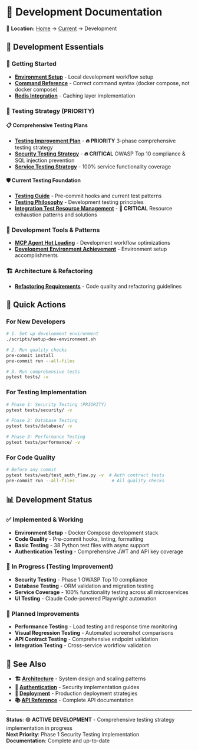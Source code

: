 # 🧪 Development Documentation

📍 **Location:** [Home](../../README.md) → [Current](../README.md) → Development

## 🎯 Development Essentials

### 🚀 **Getting Started**
- **[Environment Setup](dev-environment-setup.md)** - Local development workflow setup
- **[Command Reference](command-reference.md)** - Correct command syntax (docker compose, not docker compose)
- **[Redis Integration](redis-integration.md)** - Caching layer implementation

### 🧪 **Testing Strategy (PRIORITY)**

#### 📋 **Comprehensive Testing Plans**
- **[Testing Improvement Plan](automated-testing-improvement-plan.md)** - **🔥 PRIORITY** 3-phase comprehensive testing strategy
- **[Security Testing Strategy](security-testing-strategy.md)** - **🔥 CRITICAL** OWASP Top 10 compliance & SQL injection prevention  
- **[Service Testing Strategy](comprehensive-service-testing-strategy.md)** - 100% service functionality coverage

#### 🛡️ **Current Testing Foundation**
- **[Testing Guide](testing-and-quality-assurance.md)** - Pre-commit hooks and current test patterns
- **[Testing Philosophy](testing-philosophy.md)** - Development testing principles
- **[Integration Test Resource Management](integration-test-resource-management.md)** - **🚨 CRITICAL** Resource exhaustion patterns and solutions

### 🔧 **Development Tools & Patterns**
- **[MCP Agent Hot Loading](mcp-agent-hot-loading.md)** - Development workflow optimizations
- **[Development Environment Achievement](dev-environment-achievement.md)** - Environment setup accomplishments

### 🏗️ **Architecture & Refactoring**
- **[Refactoring Requirements](gaia-refactoring-requirements.md)** - Code quality and refactoring guidelines

## 🎯 **Quick Actions**

### For New Developers
```bash
# 1. Set up development environment
./scripts/setup-dev-environment.sh

# 2. Run quality checks
pre-commit install
pre-commit run --all-files

# 3. Run comprehensive tests
pytest tests/ -v
```

### For Testing Implementation
```bash
# Phase 1: Security Testing (PRIORITY)
pytest tests/security/ -v

# Phase 2: Database Testing  
pytest tests/database/ -v

# Phase 3: Performance Testing
pytest tests/performance/ -v
```

### For Code Quality
```bash
# Before any commit
pytest tests/web/test_auth_flow.py -v  # Auth contract tests
pre-commit run --all-files              # All quality checks
```

## 📊 **Development Status**

### ✅ **Implemented & Working**
- **Environment Setup** - Docker Compose development stack
- **Code Quality** - Pre-commit hooks, linting, formatting
- **Basic Testing** - 38 Python test files with async support
- **Authentication Testing** - Comprehensive JWT and API key coverage

### 🚧 **In Progress (Testing Improvement)**
- **Security Testing** - Phase 1 OWASP Top 10 compliance
- **Database Testing** - ORM validation and migration testing
- **Service Coverage** - 100% functionality testing across all microservices
- **UI Testing** - Claude Code-powered Playwright automation

### 🔮 **Planned Improvements**
- **Performance Testing** - Load testing and response time monitoring
- **Visual Regression Testing** - Automated screenshot comparisons
- **API Contract Testing** - Comprehensive endpoint validation
- **Integration Testing** - Cross-service workflow validation

## 🔗 **See Also**

- **🏗️ [Architecture](../architecture/)** - System design and scaling patterns
- **🔐 [Authentication](../authentication/)** - Security implementation guides
- **🚀 [Deployment](../deployment/)** - Production deployment strategies
- **📚 [API Reference](../../api/)** - Complete API documentation

---

**Status**: 🟢 **ACTIVE DEVELOPMENT** - Comprehensive testing strategy implementation in progress  
**Next Priority**: Phase 1 Security Testing implementation  
**Documentation**: Complete and up-to-date